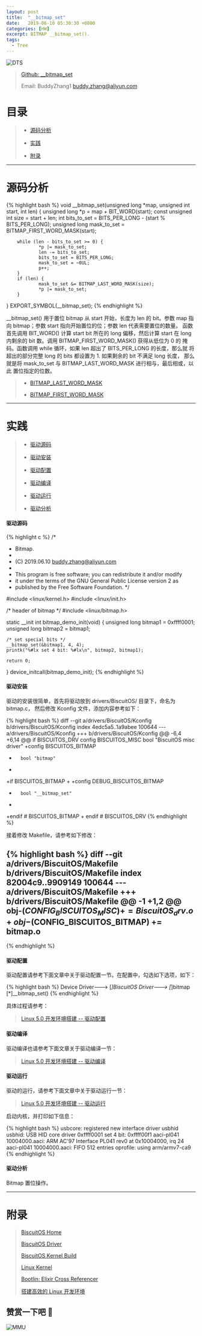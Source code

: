 ```yaml
---
layout: post
title:  "__bitmap_set"
date:   2019-06-10 05:30:30 +0800
categories: [HW]
excerpt: BITMAP __bitmap_set().
tags:
  - Tree
---
```


![DTS](/assets/PDB/BiscuitOS/kernel/IND00000B.jpg)

> [Github: __bitmap_set](https://github.com/BiscuitOS/HardStack/tree/master/Algorithem/bitmap/API/__bitmap_set)
>
> Email: BuddyZhang1 <buddy.zhang@aliyun.com>

# 目录

> - [源码分析](#源码分析)
>
> - [实践](#实践)
>
> - [附录](#附录)

-----------------------------------

# <span id="源码分析">源码分析</span>

{% highlight bash %}
void __bitmap_set(unsigned long *map, unsigned int start, int len)
{
        unsigned long *p = map + BIT_WORD(start);
        const unsigned int size = start + len;
        int bits_to_set = BITS_PER_LONG - (start % BITS_PER_LONG);
        unsigned long mask_to_set = BITMAP_FIRST_WORD_MASK(start);

        while (len - bits_to_set >= 0) {
                *p |= mask_to_set;
                len -= bits_to_set;
                bits_to_set = BITS_PER_LONG;
                mask_to_set = ~0UL;
                p++;
        }
        if (len) {
                mask_to_set &= BITMAP_LAST_WORD_MASK(size);
                *p |= mask_to_set;
        }
}
EXPORT_SYMBOL(__bitmap_set);
{% endhighlight %}

__bitmap_set() 用于置位 bitmap 从 start 开始，长度为 len 的 bit。参数 map
指向 bitmap；参数 start 指向开始置位的位；参数 len 代表需要置位的数量。
函数首先调用 BIT_WORD() 计算 start bit 所在的 long 偏移，然后计算 start
在 long 内剩余的 bit 数。调用 BITMAP_FIRST_WORD_MASK() 获得从低位为 0 的
掩码。函数调用 while 循环，如果 len 超出了 BITS_PER_LONG 的长度，那么就
将超出的部分完整 long 的 bits 都设置为 1. 如果剩余的 bit 不满足 long 长度，
那么就是将 mask_to_set 与 BITMAP_LAST_WORD_MASK 进行相与，最后相或，以此
置位指定的位数。

> - [BITMAP_LAST_WORD_MASK](/blog/BITMAP_BITMAP_LAST_WORD_MASK/)
>
> - [BITMAP_FIRST_WORD_MASK](/blog/BITMAP_BITMAP_FIRST_WORD_MASK/)

--------------------------------------------------

# <span id="实践">实践</span>

> - [驱动源码](#驱动源码)
>
> - [驱动安装](#驱动安装)
>
> - [驱动配置](#驱动配置)
>
> - [驱动编译](#驱动编译)
>
> - [驱动运行](#驱动运行)
>
> - [驱动分析](#驱动分析)

#### <span id="驱动源码">驱动源码</span>

{% highlight c %}
/*
 * Bitmap.
 *
 * (C) 2019.06.10 <buddy.zhang@aliyun.com>
 *
 * This program is free software; you can redistribute it and/or modify
 * it under the terms of the GNU General Public License version 2 as
 * published by the Free Software Foundation.
 */

#include <linux/kernel.h>
#include <linux/init.h>

/* header of bitmap */
#include <linux/bitmap.h>

static __init int bitmap_demo_init(void)
{
	unsigned long bitmap1 = 0xffff0001;
	unsigned long bitmap2 = bitmap1;

	/* set special bits */
	__bitmap_set(&bitmap1, 4, 4);
	printk("%#lx set 4 bit: %#lx\n", bitmap2, bitmap1);

	return 0;
}
device_initcall(bitmap_demo_init);
{% endhighlight %}

#### <span id="驱动安装">驱动安装</span>

驱动的安装很简单，首先将驱动放到 drivers/BiscuitOS/ 目录下，命名为 bitmap.c，
然后修改 Kconfig 文件，添加内容参考如下：

{% highlight bash %}
diff --git a/drivers/BiscuitOS/Kconfig b/drivers/BiscuitOS/Kconfig
index 4edc5a5..1a9abee 100644
--- a/drivers/BiscuitOS/Kconfig
+++ b/drivers/BiscuitOS/Kconfig
@@ -6,4 +6,14 @@ if BISCUITOS_DRV
config BISCUITOS_MISC
        bool "BiscuitOS misc driver"
+config BISCUITOS_BITMAP
+       bool "bitmap"
+
+if BISCUITOS_BITMAP
+
+config DEBUG_BISCUITOS_BITMAP
+       bool "__bitmap_set"
+
+endif # BISCUITOS_BITMAP
+
endif # BISCUITOS_DRV
{% endhighlight %}

接着修改 Makefile，请参考如下修改：

{% highlight bash %}
diff --git a/drivers/BiscuitOS/Makefile b/drivers/BiscuitOS/Makefile
index 82004c9..9909149 100644
--- a/drivers/BiscuitOS/Makefile
+++ b/drivers/BiscuitOS/Makefile
@@ -1 +1,2 @@
obj-$(CONFIG_BISCUITOS_MISC)     += BiscuitOS_drv.o
+obj-$(CONFIG_BISCUITOS_BITMAP)     += bitmap.o
--
{% endhighlight %}

#### <span id="驱动配置">驱动配置</span>

驱动配置请参考下面文章中关于驱动配置一节。在配置中，勾选如下选项，如下：

{% highlight bash %}
Device Driver--->
    [*]BiscuitOS Driver--->
        [*]bitmap
            [*]__bitmap_set()
{% endhighlight %}

具体过程请参考：

> [Linux 5.0 开发环境搭建 -- 驱动配置](/blog/Linux-5.0-arm32-Usermanual/#%E9%A9%B1%E5%8A%A8%E9%85%8D%E7%BD%AE)

#### <span id="驱动编译">驱动编译</span>

驱动编译也请参考下面文章关于驱动编译一节：

> [Linux 5.0 开发环境搭建 -- 驱动编译](/blog/Linux-5.0-arm32-Usermanual/#%E7%BC%96%E8%AF%91%E9%A9%B1%E5%8A%A8)

#### <span id="驱动运行">驱动运行</span>

驱动的运行，请参考下面文章中关于驱动运行一节：

> [Linux 5.0 开发环境搭建 -- 驱动运行](/blog/Linux-5.0-arm32-Usermanual/#%E9%A9%B1%E5%8A%A8%E8%BF%90%E8%A1%8C)

启动内核，并打印如下信息：

{% highlight bash %}
usbcore: registered new interface driver usbhid
usbhid: USB HID core driver
0xffff0001 set 4 bit: 0xffff00f1
aaci-pl041 10004000.aaci: ARM AC'97 Interface PL041 rev0 at 0x10004000, irq 24
aaci-pl041 10004000.aaci: FIFO 512 entries
oprofile: using arm/armv7-ca9
{% endhighlight %}

#### <span id="驱动分析">驱动分析</span>

Bitmap 置位操作。

-----------------------------------------------

# <span id="附录">附录</span>

> [BiscuitOS Home](https://biscuitos.github.io/)
>
> [BiscuitOS Driver](/blog/BiscuitOS_Catalogue/)
>
> [BiscuitOS Kernel Build](/blog/Kernel_Build/)
>
> [Linux Kernel](https://www.kernel.org/)
>
> [Bootlin: Elixir Cross Referencer](https://elixir.bootlin.com/linux/latest/source)
>
> [搭建高效的 Linux 开发环境](/blog/Linux-debug-tools/)

## 赞赏一下吧 🙂

![MMU](/assets/PDB/BiscuitOS/kernel/HAB000036.jpg)
